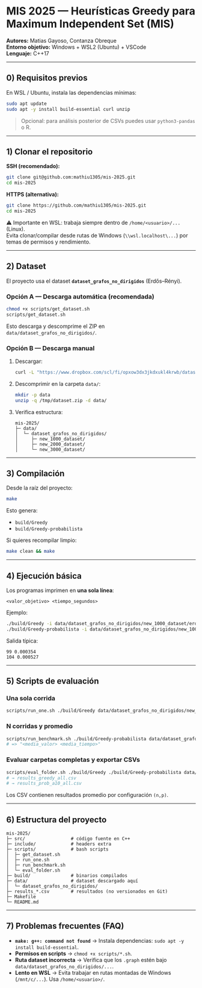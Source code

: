 # MIS 2025 — Heurísticas Greedy para Maximum Independent Set (MIS)

**Autores:** Matias Gayoso, Contanza Obreque  
**Entorno objetivo:** Windows + WSL2 (Ubuntu) + VSCode  
**Lenguaje:** C++17

---

## 0) Requisitos previos

En WSL / Ubuntu, instala las dependencias mínimas:

```bash
sudo apt update
sudo apt -y install build-essential curl unzip
```

> Opcional: para análisis posterior de CSVs puedes usar `python3-pandas` o R.

---

## 1) Clonar el repositorio

**SSH (recomendado):**
```bash
git clone git@github.com:mathiu1305/mis-2025.git
cd mis-2025
```

**HTTPS (alternativa):**
```bash
git clone https://github.com/mathiu1305/mis-2025.git
cd mis-2025
```

⚠️ Importante en WSL: trabaja siempre dentro de `/home/<usuario>/...` (Linux).  
Evita clonar/compilar desde rutas de Windows (`\\wsl.localhost\...`) por temas de permisos y rendimiento.

---

## 2) Dataset

El proyecto usa el dataset **`dataset_grafos_no_dirigidos`** (Erdős–Rényi).

### Opción A — Descarga automática (recomendada)

```bash
chmod +x scripts/get_dataset.sh
scripts/get_dataset.sh
```

Esto descarga y descomprime el ZIP en `data/dataset_grafos_no_dirigidos/`.

### Opción B — Descarga manual

1. Descargar:
   ```bash
   curl -L "https://www.dropbox.com/scl/fi/opxow3dx3jkdxukl4krwb/dataset_grafos_no_dirigidos.zip?rlkey=o5l953zrqfftd474aybxvd8jh&e=1&dl=1" -o /tmp/dataset.zip
   ```
2. Descomprimir en la carpeta `data/`:
   ```bash
   mkdir -p data
   unzip -q /tmp/dataset.zip -d data/
   ```
3. Verifica estructura:
   ```
   mis-2025/
   ├─ data/
   │  └─ dataset_grafos_no_dirigidos/
   │     ├─ new_1000_dataset/
   │     ├─ new_2000_dataset/
   │     └─ new_3000_dataset/
   ```

---

## 3) Compilación

Desde la raíz del proyecto:

```bash
make
```

Esto genera:
- `build/Greedy`
- `build/Greedy-probabilista`

Si quieres recompilar limpio:
```bash
make clean && make
```

---

## 4) Ejecución básica

Los programas imprimen en **una sola línea**:
```
<valor_objetivo> <tiempo_segundos>
```

Ejemplo:
```bash
./build/Greedy -i data/dataset_grafos_no_dirigidos/new_1000_dataset/erdos_n1000_p0c0.05_1.graph
./build/Greedy-probabilista -i data/dataset_grafos_no_dirigidos/new_1000_dataset/erdos_n1000_p0c0.05_1.graph --alpha 0.1 --seed 1
```

Salida típica:
```
99 0.000354
104 0.000527
```

---

## 5) Scripts de evaluación

### Una sola corrida
```bash
scripts/run_one.sh ./build/Greedy data/dataset_grafos_no_dirigidos/new_1000_dataset/erdos_n1000_p0c0.05_1.graph
```

### N corridas y promedio
```bash
scripts/run_benchmark.sh ./build/Greedy-probabilista data/dataset_grafos_no_dirigidos/new_1000_dataset/erdos_n1000_p0c0.05_1.graph 30 --alpha 0.1
# => "<media_valor> <media_tiempo>"
```

### Evaluar carpetas completas y exportar CSVs
```bash
scripts/eval_folder.sh ./build/Greedy ./build/Greedy-probabilista data/dataset_grafos_no_dirigidos 30 0.1
# → results_greedy_all.csv
# → results_prob_a10_all.csv
```

Los CSV contienen resultados promedio por configuración `(n,p)`.

---

## 6) Estructura del proyecto

```
mis-2025/
├─ src/                 # código fuente en C++
├─ include/             # headers extra
├─ scripts/             # bash scripts
│  ├─ get_dataset.sh
│  ├─ run_one.sh
│  ├─ run_benchmark.sh  
│  └─ eval_folder.sh
├─ build/               # binarios compilados
├─ data/                # dataset descargado aquí
│  └─ dataset_grafos_no_dirigidos/
├─ results_*.csv        # resultados (no versionados en Git)
├─ Makefile
└─ README.md
```

---

## 7) Problemas frecuentes (FAQ)

- **`make: g++: command not found`** → Instala dependencias: `sudo apt -y install build-essential`.
- **Permisos en scripts** → `chmod +x scripts/*.sh`.
- **Ruta dataset incorrecta** → Verifica que los `.graph` estén bajo `data/dataset_grafos_no_dirigidos/...`.
- **Lento en WSL** → Evita trabajar en rutas montadas de Windows (`/mnt/c/...`). Usa `/home/<usuario>/`.

